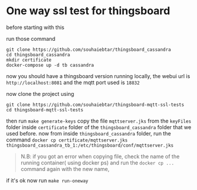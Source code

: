 # One way ssl test for thingsboard



before starting with this

run those command 
```SHELL
git clone https://github.com/souhaiebtar/thingsboard_cassandra
cd thingsboard_cassandra
mkdir certificate
docker-compose up -d tb cassandra
```

now you should have a thingsboard version running locally, the webui url is `http://localhost:8081` and the mqtt port used is `18832`

now clone the project using

```SHELL
git clone https://github.com/souhaiebtar/thingsboard-mqtt-ssl-tests
cd thingsboard-mqtt-ssl-tests
```

then run `make generate-keys`
copy the file `mqttserver.jks` from the `keyFiles` folder inside `certificate` folder of the `thingsboard_cassandra` folder that we used before.
now from inside `thingsboard_cassandra` folder, run the command `docker cp certificate/mqttserver.jks thingsboard_cassandra_tb_1:/etc/thingsboard/conf/mqttserver.jks`

> N.B: if you got an error when copying file, check the name of the running container( using docker ps) and run the `docker cp ...` command again with the new name,

if it's ok
now run `make run-oneway`